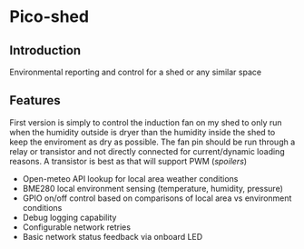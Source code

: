 # Pico-shed
## Introduction
Environmental reporting and control for a shed or any similar space

## Features
First version is simply to control the induction fan on my shed to only run when the humidity outside is dryer than the humidity inside the shed to keep the enviroment as dry as possible.
The fan pin should be run through a relay or transistor and not directly connected for current/dynamic loading reasons. A transistor is best as that will support PWM (*spoilers*)

- Open-meteo API lookup for local area weather conditions
- BME280 local environment sensing (temperature, humidity, pressure)
- GPIO on/off control based on comparisons of local area vs environment conditions
- Debug logging capability
- Configurable network retries
- Basic network status feedback via onboard LED

